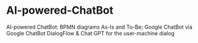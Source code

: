# AI-powered-ChatBot
AI-powered ChatBot: BPMN diagrams As-Is and To-Be; Google ChatBot via Google ChatBot DialogFlow &amp; Chat GPT for the user-machine dialog
